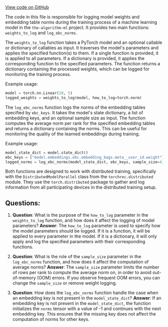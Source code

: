 [View code on GitHub](https://github.com/twitter/the-algorithm-ml/blob/master/common/log_weights.py)

The code in this file is responsible for logging model weights and embedding table norms during the training process of a machine learning model in the `the-algorithm-ml` project. It provides two main functions: `weights_to_log` and `log_ebc_norms`.

The `weights_to_log` function takes a PyTorch model and an optional callable or dictionary of callables as input. It traverses the model's parameters and applies the specified function(s) to them. If a single function is provided, it is applied to all parameters. If a dictionary is provided, it applies the corresponding function to the specified parameters. The function returns a dictionary containing the processed weights, which can be logged for monitoring the training process.

Example usage:

```python
model = torch.nn.Linear(10, 5)
logged_weights = weights_to_log(model, how_to_log=torch.norm)
```

The `log_ebc_norms` function logs the norms of the embedding tables specified by `ebc_keys`. It takes the model's state dictionary, a list of embedding keys, and an optional sample size as input. The function computes the average norm per rank for the specified embedding tables and returns a dictionary containing the norms. This can be useful for monitoring the quality of the learned embeddings during training.

Example usage:

```python
model_state_dict = model.state_dict()
ebc_keys = ["model.embeddings.ebc.embedding_bags.meta__user_id.weight"]
logged_norms = log_ebc_norms(model_state_dict, ebc_keys, sample_size=4_000_000)
```

Both functions are designed to work with distributed training, specifically with the `DistributedModelParallel` class from the `torchrec.distributed` module. They use the `torch.distributed` package to gather and log information from all participating devices in the distributed training setup.
## Questions: 
 1. **Question**: What is the purpose of the `how_to_log` parameter in the `weights_to_log` function, and how does it affect the logging of model parameters?
   **Answer**: The `how_to_log` parameter is used to specify how the model parameters should be logged. If it is a function, it will be applied to every parameter in the model. If it is a dictionary, it will only apply and log the specified parameters with their corresponding functions.

2. **Question**: What is the role of the `sample_size` parameter in the `log_ebc_norms` function, and how does it affect the computation of average norms?
   **Answer**: The `sample_size` parameter limits the number of rows per rank to compute the average norm on, in order to avoid out-of-memory (OOM) errors. If you observe frequent OOM errors, you can change the `sample_size` or remove weight logging.

3. **Question**: How does the `log_ebc_norms` function handle the case when an embedding key is not present in the `model_state_dict`?
   **Answer**: If an embedding key is not present in the `model_state_dict`, the function initializes the `norms` tensor with a value of -1 and continues with the next embedding key. This ensures that the missing key does not affect the computation of norms for other keys.